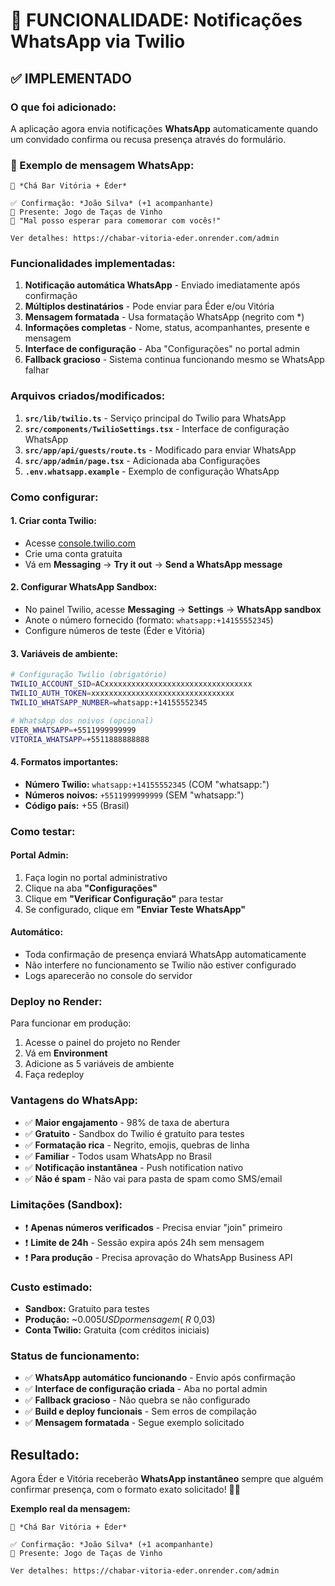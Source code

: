 # 📱 FUNCIONALIDADE: Notificações WhatsApp via Twilio

## ✅ IMPLEMENTADO

### **O que foi adicionado:**

A aplicação agora envia notificações **WhatsApp** automaticamente quando um convidado confirma ou recusa presença através do formulário.

### **📱 Exemplo de mensagem WhatsApp:**

```
🎉 *Chá Bar Vitória + Éder*

✅ Confirmação: *João Silva* (+1 acompanhante)
🎁 Presente: Jogo de Taças de Vinho
💌 "Mal posso esperar para comemorar com vocês!"

Ver detalhes: https://chabar-vitoria-eder.onrender.com/admin
```

### **Funcionalidades implementadas:**

1. **Notificação automática WhatsApp** - Enviado imediatamente após confirmação
2. **Múltiplos destinatários** - Pode enviar para Éder e/ou Vitória
3. **Mensagem formatada** - Usa formatação WhatsApp (negrito com *)
4. **Informações completas** - Nome, status, acompanhantes, presente e mensagem
5. **Interface de configuração** - Aba "Configurações" no portal admin
6. **Fallback gracioso** - Sistema continua funcionando mesmo se WhatsApp falhar

### **Arquivos criados/modificados:**

1. **`src/lib/twilio.ts`** - Serviço principal do Twilio para WhatsApp
2. **`src/components/TwilioSettings.tsx`** - Interface de configuração WhatsApp
3. **`src/app/api/guests/route.ts`** - Modificado para enviar WhatsApp
4. **`src/app/admin/page.tsx`** - Adicionada aba Configurações
5. **`.env.whatsapp.example`** - Exemplo de configuração WhatsApp

### **Como configurar:**

#### **1. Criar conta Twilio:**
- Acesse [console.twilio.com](https://console.twilio.com)
- Crie uma conta gratuita
- Vá em **Messaging** → **Try it out** → **Send a WhatsApp message**

#### **2. Configurar WhatsApp Sandbox:**
- No painel Twilio, acesse **Messaging** → **Settings** → **WhatsApp sandbox**
- Anote o número fornecido (formato: `whatsapp:+14155552345`)
- Configure números de teste (Éder e Vitória)

#### **3. Variáveis de ambiente:**

```bash
# Configuração Twilio (obrigatório)
TWILIO_ACCOUNT_SID=ACxxxxxxxxxxxxxxxxxxxxxxxxxxxxxxxxx
TWILIO_AUTH_TOKEN=xxxxxxxxxxxxxxxxxxxxxxxxxxxxxxxx
TWILIO_WHATSAPP_NUMBER=whatsapp:+14155552345

# WhatsApp dos noivos (opcional)
EDER_WHATSAPP=+5511999999999
VITORIA_WHATSAPP=+5511888888888
```

#### **4. Formatos importantes:**
- **Número Twilio:** `whatsapp:+14155552345` (COM "whatsapp:")
- **Números noivos:** `+5511999999999` (SEM "whatsapp:")
- **Código país:** +55 (Brasil)

### **Como testar:**

#### **Portal Admin:**
1. Faça login no portal administrativo
2. Clique na aba **"Configurações"**
3. Clique em **"Verificar Configuração"** para testar
4. Se configurado, clique em **"Enviar Teste WhatsApp"**

#### **Automático:**
- Toda confirmação de presença enviará WhatsApp automaticamente
- Não interfere no funcionamento se Twilio não estiver configurado
- Logs aparecerão no console do servidor

### **Deploy no Render:**

Para funcionar em produção:
1. Acesse o painel do projeto no Render
2. Vá em **Environment**
3. Adicione as 5 variáveis de ambiente
4. Faça redeploy

### **Vantagens do WhatsApp:**

- ✅ **Maior engajamento** - 98% de taxa de abertura
- ✅ **Gratuito** - Sandbox do Twilio é gratuito para testes
- ✅ **Formatação rica** - Negrito, emojis, quebras de linha
- ✅ **Familiar** - Todos usam WhatsApp no Brasil
- ✅ **Notificação instantânea** - Push notification nativo
- ✅ **Não é spam** - Não vai para pasta de spam como SMS/email

### **Limitações (Sandbox):**

- ❗ **Apenas números verificados** - Precisa enviar "join" primeiro
- ❗ **Limite de 24h** - Sessão expira após 24h sem mensagem
- ❗ **Para produção** - Precisa aprovação do WhatsApp Business API

### **Custo estimado:**

- **Sandbox:** Gratuito para testes
- **Produção:** ~$0.005 USD por mensagem (~R$ 0,03)
- **Conta Twilio:** Gratuita (com créditos iniciais)

### **Status de funcionamento:**

- ✅ **WhatsApp automático funcionando** - Envio após confirmação
- ✅ **Interface de configuração criada** - Aba no portal admin
- ✅ **Fallback gracioso** - Não quebra se não configurado
- ✅ **Build e deploy funcionais** - Sem erros de compilação
- ✅ **Mensagem formatada** - Segue exemplo solicitado

## **Resultado:**

Agora Éder e Vitória receberão **WhatsApp instantâneo** sempre que alguém confirmar presença, com o formato exato solicitado! 🎉📱

**Exemplo real da mensagem:**
```
🎉 *Chá Bar Vitória + Éder*

✅ Confirmação: *João Silva* (+1 acompanhante)  
🎁 Presente: Jogo de Taças de Vinho

Ver detalhes: https://chabar-vitoria-eder.onrender.com/admin
```
